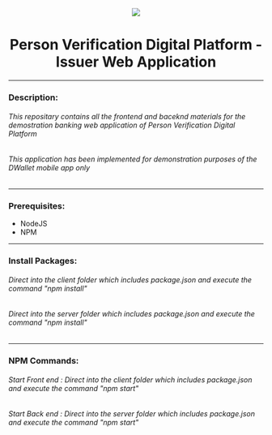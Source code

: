 <p align="center">
<img src="https://res.cloudinary.com/dunrf5nc7/image/upload/v1668758979/logo_yhjjeb.png" >
<h1 align="center">Person Verification Digital Platform - Issuer Web Application</h1>
</p>

---

<p>
<h3>Description:</h3>
<h6>This repositary contains all the frontend and baceknd materials for the demostration banking web application of Person Verification Digital Platform</h6>
<h6>This application has been implemented for demonstration purposes of the DWallet mobile app only</h6>
</p>

---

<p>
<h3>Prerequisites:</h3>
<ul>
<li>NodeJS</li>
<li>NPM</li>
</ul>
</p>

---
<p>
<h3>Install Packages:</h3>
<h6>Direct into the client folder which includes package.json and execute the command "npm install"</h6>
<h6>Direct into the server folder which includes package.json and execute the command "npm install"</h6>

</p>

---
<p>
<h3>NPM Commands:</h3>
<h6>Start Front end           :  Direct into the client folder which includes package.json and execute the command "npm start"</h6>
<h6>Start Back end            :  Direct into the server folder which includes package.json and execute the command "npm start"</h6>


</p>



